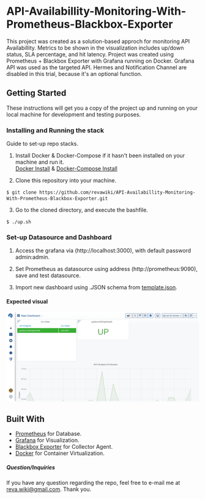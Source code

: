 # API-Availabillity-Monitoring-With-Prometheus-Blackbox-Exporter
This project was created as a solution-based approch for monitoring API Availabillity. Metrics to be shown in the visualization includes up/down status, SLA percentage, and hit latency. Project was created using Prometheus + Blackbox Exporter with Grafana running on Docker. Grafana API was used as the targeted API. Hermes and Notification Channel are disabled in this trial, because it's an optional function.

## Getting Started

These instructions will get you a copy of the project up and running on your local machine for development and testing purposes. 

### Installing and Running the stack

Guide to set-up repo stacks.

1. Install Docker & Docker-Compose if it hasn't been installed on your machine and run it.\
[Docker Install](https://docs.docker.com/get-docker/) & [Docker-Compose Install](https://docs.docker.com/compose/install/)

2. Clone this repository into your machine.
```
$ git clone https://github.com/revawiki/API-Availabillity-Monitoring-With-Prometheus-Blackbox-Exporter.git
```

3. Go to the cloned directory, and execute the bashfile.
```
$ ./up.sh
```

### Set-up Datasource and Dashboard
1. Access the grafana via (http://localhost:3000), with default password admin:admin.

2. Set Prometheus as datasource using address (http://prometheus:9090), save and test datasource.

3. Import new dashboard using .JSON schema from [template.json](../master/conf/template.json).

#### Expected visual
![Grafana-Dashboard](https://raw.githubusercontent.com/revawiki/API-Availabillity-Monitoring-With-Prometheus-Blackbox-Exporter/main/visualization.png)

## Built With

* [Prometheus](https://prometheus.io/) for Database.
* [Grafana](https://grafana.com/) for Visualization.
* [Blackbox Exporter](https://github.com/prometheus/blackbox_exporter) for Collector Agent.
* [Docker](https://www.docker.com/) for Container Virtualization.


##### Question/Inquiries
If you have any question regarding the repo, feel free to e-mail me at reva.wiki@gmail.com. Thank you.

